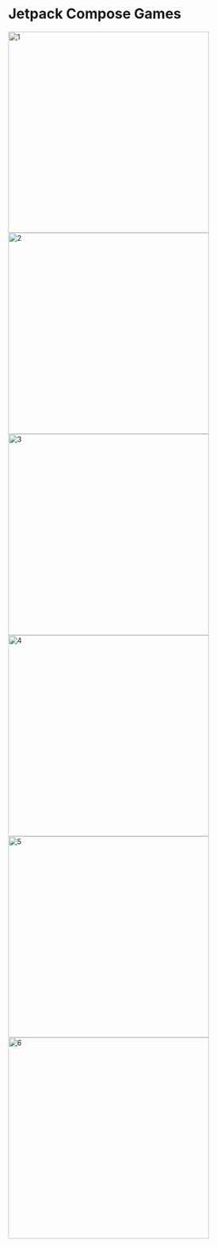# Jetpack Compose Games

<img width="405" alt="1" src="https://github.com/IgorTatischev/ComposeGames/assets/86356239/aebb9056-1d3a-4bc5-be09-abc1b2f8845a"> 
<img width="405" alt="2" src="https://github.com/IgorTatischev/ComposeGames/assets/86356239/c9bfbc29-ba87-43c0-9735-c6d9be34857f">

<img width="405" alt="3" src="https://github.com/IgorTatischev/ComposeGames/assets/86356239/52b38d9a-58d0-468b-a1fd-df8f0cbe7761">
<img width="405" alt="4" src="https://github.com/IgorTatischev/ComposeGames/assets/86356239/1c9b748d-9d9f-4280-8dbd-1beed8d7b9dc">

<img width="405" alt="5" src="https://github.com/IgorTatischev/ComposeGames/assets/86356239/a57cefc6-5d3a-4c65-a097-5bb1fce88a6b">
<img width="405" alt="6" src="https://github.com/IgorTatischev/ComposeGames/assets/86356239/4d85d4c8-3281-4850-bde5-fca5e9d42d62">
